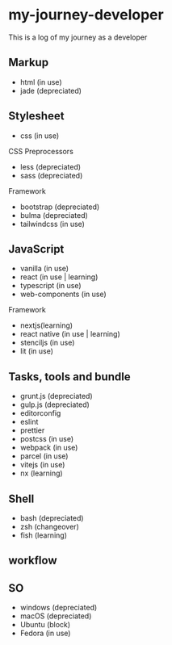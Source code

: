 # my-journey-developer
This is a log of my journey as a developer


## Markup
- html (in use)
- jade (depreciated)

## Stylesheet
- css (in use)

CSS Preprocessors
- less (depreciated)
- sass (depreciated)

Framework
- bootstrap (depreciated)
- bulma (depreciated)
- tailwindcss (in use)

## JavaScript
- vanilla (in use)
- react (in use | learning)
- typescript (in use)
- web-components (in use)

Framework
- nextjs(learning)
- react native (in use | learning)
- stenciljs (in use)
- lit (in use)

## Tasks, tools and bundle
- grunt.js (depreciated)
- gulp.js (depreciated)
- editorconfig
- eslint
- prettier
- postcss (in use)
- webpack (in use)
- parcel (in use)
- vitejs (in use)
- nx (learning)

## Shell
- bash (depreciated)
- zsh (changeover)
- fish (learning)

## workflow

## SO
- windows (depreciated)
- macOS (depreciated)
- Ubuntu (block)
- Fedora (in use)
